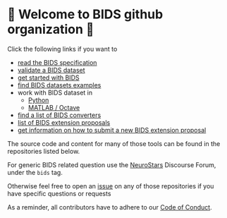 # 👋 Welcome to BIDS github organization 👋

Click the following links if you want to

- [read the BIDS specification](https://bids-specification.readthedocs.io/en/latest/)
- [validate a BIDS dataset](https://bids-standard.github.io/bids-validator/)
- [get started with BIDS](https://bids-standard.github.io/bids-starter-kit/)
- [find BIDS datasets examples](https://github.com/bids-standard/bids-examples#bids-examples)
- work with BIDS dataset in
  - [Python](https://bids-standard.github.io/pybids/)
  - [MATLAB / Octave](https://bids-matlab.readthedocs.io/en/latest/index.html)
  <!-- - R -->
- [find a list of BIDS converters](https://bids.neuroimaging.io/benefits.html#converters)
- [list of BIDS extension proposals](https://bids.neuroimaging.io/get_involved.html)
- [get information on how to submit a new BIDS extension proposal](https://docs.google.com/document/d/1pWmEEY-1-WuwBPNy5tDAxVJYQ9Een4hZJM06tQZg8X4/edit)

The source code and content for many of those tools can be found in the
repositories listed below.

For generic BIDS related question use the
[NeuroStars](https://neurostars.org/tags/bids) Discourse Forum, under the `bids`
tag.

Otherwise feel free to open an
[issue](https://docs.github.com/en/issues/tracking-your-work-with-issues/about-issues)
on any of those repositories if you have specific questions or requests

As a reminder, all contributors have to adhere to our
[Code of Conduct](../CODE_OF_CONDUCT.md).
